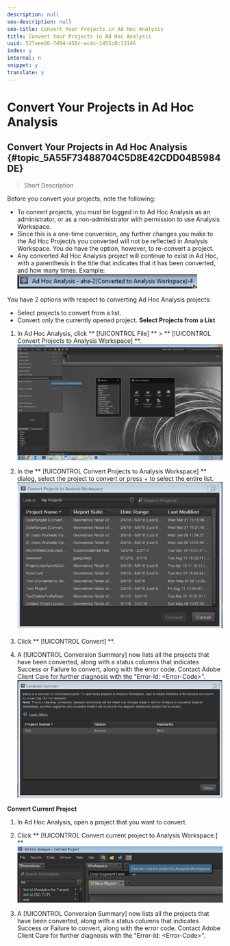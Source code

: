 ```yaml
---
description: null
seo-description: null
seo-title: Convert Your Projects in Ad Hoc Analysis
title: Convert Your Projects in Ad Hoc Analysis
uuid: 527aee26-7d94-458c-ac4c-1455c0c13146
index: y
internal: n
snippet: y
translate: y
---
```


# Convert Your Projects in Ad Hoc Analysis

## Convert Your Projects in Ad Hoc Analysis {#topic_5A55F73488704C5D8E42CDD04B5984DE}
>Short Description

<a id="section_0E8F816B8D0740CAA44470B7E2842936"></a>

Before you convert your projects, note the following: 

* To convert projects, you must be logged in to Ad Hoc Analysis as an administrator, or as a non-administrator with permission to use Analysis Workspace.
* Since this is a one-time conversion, any further changes you make to the Ad Hoc Project/s you converted will not be reflected in Analysis Workspace. You do have the option, however, to re-convert a project.
* Any converted Ad Hoc Analysis project will continue to exist in Ad Hoc, with a parenthesis in the title that indicates that it has been converted, and how many times. Example: ![](../../assets/aha_title_converted.png) 

You have 2 options with respect to converting Ad Hoc Analysis projects: 

* Select projects to convert from a list.
* Convert only the currently opened project.
**Select Projects from a List** 

1. In Ad Hoc Analysis, click ** [!UICONTROL  File] ** > ** [!UICONTROL  Convert Projects to Analysis Workspace] **. ![](../../assets/aha2aw_convert.png) 

1. In the ** [!UICONTROL  Convert Projects to Analysis Workspace] ** dialog, select the project to convert or press  +  to select the entire list. ![](../../assets/aha2aw_projects.png) 

1. Click ** [!UICONTROL  Convert] **.
1. A [!UICONTROL  Conversion Summary] now lists all the projects that have been converted, along with a status columns that indicates Success or Failure to convert, along with the error code. Contact Adobe Client Care for further diagnosis with the "Error-Id: &lt;Error-Code&gt;". ![](../../assets/export_summary.png) 

**Convert Current Project** 

1. In Ad Hoc Analysis, open a project that you want to convert.
1. Click ** [!UICONTROL  Convert current project to Analysis Workspace.] ** ![](../../assets/export_current.png) 

1. A [!UICONTROL  Conversion Summary] now lists all the projects that have been converted, along with a status columns that indicates Success or Failure to convert, along with the error code. Contact Adobe Client Care for further diagnosis with the "Error-Id: &lt;Error-Code&gt;".
